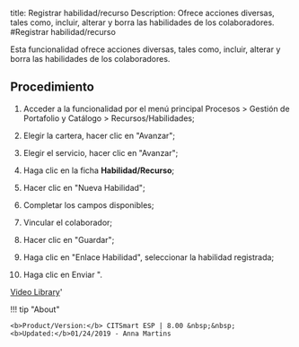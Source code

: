 title: Registrar habilidad/recurso
Description: Ofrece acciones diversas, tales como, incluir, alterar y borra las habilidades de los colaboradores.
#Registrar habilidad/recurso


Esta funcionalidad ofrece acciones diversas, tales como, incluir, alterar y
borra las habilidades de los colaboradores.

Procedimiento
-----------------

1.  Acceder a la funcionalidad por el menú principal Procesos \> Gestión de
    Portafolio y Catálogo \> Recursos/Habilidades;

2.  Elegir la cartera, hacer clic en "Avanzar";

3.  Elegir el servicio, hacer clic en "Avanzar";

4.  Haga clic en la ficha **Habilidad/Recurso**;

5.  Hacer clic en "Nueva Habilidad";

6.  Completar los campos disponibles;

7.  Vincular el colaborador;

8.  Hacer clic en "Guardar";

9.  Haga clic en "Enlace Habilidad", seleccionar la habilidad registrada;

10. Haga clic en Enviar ".




<i class='fa fa-youtube-play  fa-2x' style='color:#97ce17;vertical-align: middle;'> </i> [Video Library](https://www.youtube.com/playlist?list=PLB5qK2uzf2ROUXdrTeH-_n6tXmG4oPtoz)'

!!! tip "About"

    <b>Product/Version:</b> CITSmart ESP | 8.00 &nbsp;&nbsp;
    <b>Updated:</b>01/24/2019 - Anna Martins

